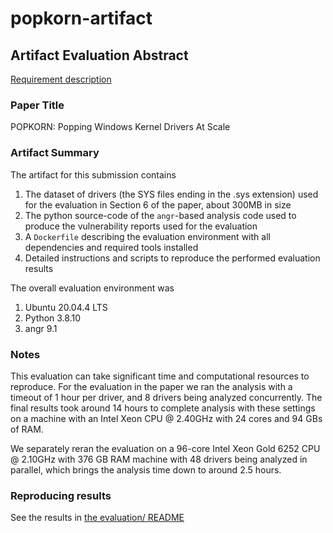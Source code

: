 # popkorn-artifact

## Artifact Evaluation Abstract
[Requirement description](https://www.acsac.org/2022/submissions/papers/artifacts/)

### Paper Title
POPKORN: Popping Windows Kernel Drivers At Scale

### Artifact Summary
The artifact for this submission contains
1. The dataset of drivers (the SYS files ending in the .sys extension) used for the evaluation in Section 6 of the paper, about 300MB in size
2. The python source-code of the `angr`-based analysis code used to produce the vulnerability reports used for the evaluation
3. A `Dockerfile` describing the evaluation environment with all dependencies and required tools installed
4. Detailed instructions and scripts to reproduce the performed evaluation results

The overall evaluation environment was
1. Ubuntu 20.04.4 LTS
2. Python 3.8.10
3. angr 9.1

### Notes
This evaluation can take significant time and computational resources to reproduce. For the evaluation in the paper we ran the analysis with a timeout of 1 hour per driver, and 8 drivers being analyzed concurrently. The final results took around 14 hours to complete analysis with these settings on a machine with an Intel Xeon CPU @ 2.40GHz with 24 cores and 94 GBs of RAM.

We separately reran the evaluation on a 96-core Intel Xeon Gold 6252 CPU @ 2.10GHz with 376 GB RAM machine with 48 drivers being analyzed in parallel, which brings the analysis time down to around 2.5 hours.

### Reproducing results

See the results in [the evaluation/ README](evaluation/README.md)